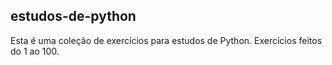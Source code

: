 ## estudos-de-python

Esta é uma coleção de exercícios para estudos de Python.
Exercícios feitos do 1 ao 100.
